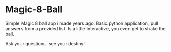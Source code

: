 # Magic-8-Ball

Simple Magic 8 ball app i made years ago. 
Basic python application, pull answers from a provided list. 
Is a little interactive, you even get to shake the ball. 

Ask your question... see your destiny!
